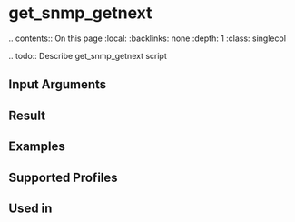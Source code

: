 

# get_snmp_getnext

.. contents:: On this page
    :local:
    :backlinks: none
    :depth: 1
    :class: singlecol

.. todo::
    Describe get_snmp_getnext script

Input Arguments
---------------

Result
------

Examples
--------

Supported Profiles
------------------

Used in
-------

